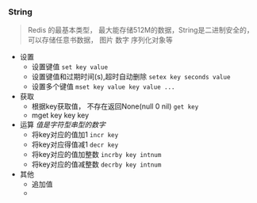 ### String
> Redis 的最基本类型， 最大能存储512M的数据，String是二进制安全的， 可以存储任意书数据， 图片 数字 序列化对象等
+ 设置
    + 设置键值 `set key value`
    + 设置键值和过期时间(s),超时自动删除 `setex key seconds value`
    + 设置多个键值 `mset key value key value ...`
+ 获取
    + 根据key获取值， 不存在返回None(null 0 nil) `get key`
    + mget key key key
+ 运算 *值是字符型串型的数字*
	+ 将key对应的值加1 `incr key`
	+ 将key对应得值减1 `decr key`
	+ 将key对应的值加整数 `incrby key intnum`
	+ 将key对应的值减整数 `decrby key intnum`
+ 其他
	+ 追加值
	+ 
